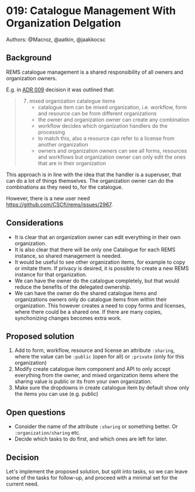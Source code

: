 # 019: Catalogue Management With Organization Delgation

Authors: @Macroz, @aatkin, @jaakkocsc

## Background

REMS catalogue management is a shared responsibility of all owners and organization owners.

E.g. in [ADR 009](https://github.com/CSCfi/rems/blob/master/docs/architecture/009-review-and-form-model.md) decision it was outlined that:

> 7. mixed organization catalogue items
>     - catalogue item can be mixed organization, i.e. workflow, form and resource can be from different organizations
>     - the owner and organization owner can create any combination
>     - workflow decides which organization handlers do the processing
>     - to match this, also a resource can refer to a license from another organization
>     - owners and organization owners can see all forms, resources and workflows but organization owner can only edit the ones that are in their organization

This approach is in line with the idea that the handler is a superuser, that can do a lot of things themselves. 
The organization owner can do the combinations as they need to, for the catalogue.

However, there is a new user need https://github.com/CSCfi/rems/issues/2967.

## Considerations

- It is clear that an organization owner can edit everything in their own organization.
- It is also clear that there will be only one Catalogue for each REMS instance, so shared management is needed.
- It would be useful to see other organization items, for example to copy or imitate them. If privacy is desired, it is possible to create a new REMS instance for that organization.
- We can have the owner do the catalogue completely, but that would reduce the benefits of the delegated ownership.
- We can have the owner do the shared catalogue items and organizations owners only do catalogue items from within their organization. This however creates a need to copy forms and licenses, where there could be a shared one. If there are many copies, synchonizing changes becomes extra work.

## Proposed solution
1. Add to form, workflow, resource and license an attribute `:sharing`, where the value can be `:public` (open for all) or `:private` (only for this organization)
2. Modify create catalogue item component and API to only accept everything from the owner, and mixed organization items where the sharing value is public or its from your own organization.
3. Make sure the dropdowns in create catalogue item by default show only the items you can use (e.g. public)

## Open questions
- Consider the name of the attribute `:sharing` or something better. Or `:organization/sharing` etc.
- Decide which tasks to do first, and which ones are left for later.

## Decision
Let's implement the proposed solution, but split into tasks, so we can leave some of the tasks for follow-up, and proceed with a minimal set for the current need.
